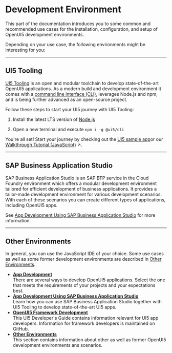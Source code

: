 <!-- loio7bb04e05f9484e1b95b38a2e48ecef4f -->

# Development Environment

This part of the documentation introduces you to some common and recommended use cases for the installation, configuration, and setup of OpenUI5 development environments.

Depending on your use case, the following environments might be interesting for you:

***

<a name="loio7bb04e05f9484e1b95b38a2e48ecef4f__section_ud3_1ds_ymb"/>

## UI5 Tooling

[UI5 Tooling](https://sap.github.io/ui5-tooling/) is an open and modular toolchain to develop state-of-the-art OpenUI5 applications. As a modern build and development environment it comes with a [command line interface \(CLI\)](https://sap.github.io/ui5-tooling/pages/CLI/), leverages Node.js and npm, and is being further advanced as an open-source project.

Follow these steps to start your UI5 journey with UI5 Tooling:

1.  Install the latest LTS version of [Node.js](https://nodejs.org/)

2.  Open a new terminal and execute `npm i -g @ui5/cli`

You're all set! Start your journey by checking out the [UI5 sample app](https://github.com/SAP/openui5-sample-app)or our [Walkthrough Tutorial (JavaScript)](https://help.sap.com/viewer/93953b95df5f4e938c8eb421cef56319/1.138_SAPUI5_ABAP/en-US/3da5f4be63264db99f2e5b04c5e853db.html "In this tutorial we will introduce you to all major development paradigms of SAPUI5.") :arrow_upper_right:.

***

<a name="loio7bb04e05f9484e1b95b38a2e48ecef4f__section_gvr_kmy_ymb"/>

## SAP Business Application Studio

SAP Business Application Studio is an SAP BTP service in the Cloud Foundry environment which offers a modular development environment tailored for efficient development of business applications. It provides a tailor-made development environment for various development scenarios. With each of these scenarios you can create different types of applications, including OpenUI5 apps.

See [App Development Using SAP Business Application Studio](app-development-using-sap-business-application-studio-6bbad66.md) for more information.

***

<a name="loio7bb04e05f9484e1b95b38a2e48ecef4f__section_lwm_nmy_ymb"/>

## Other Environments

In general, you can use the JavaScript IDE of your choice. Some use cases as well as some former development environments are described in [Other Environments](other-environments-f0898e6.md).

-   **[App Development](app-development-b1fbe1a.md "There are several ways to develop OpenUI5
		applications. Select the one that meets the requirements of your projects and your expectations best.")**  
There are several ways to develop OpenUI5 applications. Select the one that meets the requirements of your projects and your expectations best.
-   **[App Development Using SAP Business Application Studio](app-development-using-sap-business-application-studio-6bbad66.md "Learn how you can use SAP Business Application Studio together with UI5 Tooling to develop
		state-of-the-art UI5 apps.")**  
Learn how you can use SAP Business Application Studio together with UI5 Tooling to develop state-of-the-art UI5 apps.
-   **[OpenUI5 Framework Development](openui5-framework-development-ee8726a.md "This UI5 Developer's Guide contains information relevant for UI5 app developers. Information for framework developers is maintained on
		GitHub.")**  
This UI5 Developer's Guide contains information relevant for UI5 app developers. Information for framework developers is maintained on GitHub.
-   **[Other Environments](other-environments-f0898e6.md "This section contains information about other as well as former OpenUI5 development environments
		ans scenarios.")**  
This section contains information about other as well as former OpenUI5 development environments ans scenarios.

